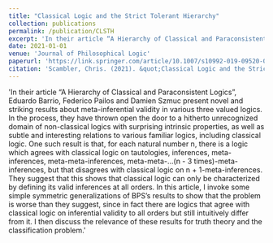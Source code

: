 ```yaml
---
title: "Classical Logic and the Strict Tolerant Hierarchy"
collection: publications
permalink: /publication/CLSTH
excerpt: 'In their article “A Hierarchy of Classical and Paraconsistent Logics”, Eduardo Barrio, Federico Pailos and Damien Szmuc present novel and striking results about meta-inferential validity in various three valued logics. In the process, they have thrown open the door to a hitherto unrecognized domain of non-classical logics with surprising intrinsic properties, as well as subtle and interesting relations to various familiar logics, including classical logic. One such result is that, for each natural number n, there is a logic which agrees with classical logic on tautologies, inferences, meta-inferences, meta-meta-inferences, meta-meta-...(n - 3 times)-meta-inferences, but that disagrees with classical logic on n + 1-meta-inferences. They suggest that this shows that classical logic can only be characterized by defining its valid inferences at all orders. In this article, I invoke some simple symmetric generalizations of BPS’s results to show that the problem is worse than they suggest, since in fact there are logics that agree with classical logic on inferential validity to all orders but still intuitively differ from it. I then discuss the relevance of these results for truth theory and the classification problem.'
date: 2021-01-01
venue: 'Journal of Philosophical Logic'
paperurl: 'https://link.springer.com/article/10.1007/s10992-019-09520-0'
citation: 'Scambler, Chris. (2021). &quot;Classical Logic and the Strict-Tolerant Hierarchy.&quot; <i>Journal of Philosophical Logic</i>. 49, pages 1079–1089.'
---
```

'In their article “A Hierarchy of Classical and Paraconsistent Logics”, Eduardo Barrio, Federico Pailos and Damien Szmuc present novel and striking results about meta-inferential validity in various three valued logics. In the process, they have thrown open the door to a hitherto unrecognized domain of non-classical logics with surprising intrinsic properties, as well as subtle and interesting relations to various familiar logics, including classical logic. One such result is that, for each natural number n, there is a logic which agrees with classical logic on tautologies, inferences, meta-inferences, meta-meta-inferences, meta-meta-...(n - 3 times)-meta-inferences, but that disagrees with classical logic on n + 1-meta-inferences. They suggest that this shows that classical logic can only be characterized by defining its valid inferences at all orders. In this article, I invoke some simple symmetric generalizations of BPS’s results to show that the problem is worse than they suggest, since in fact there are logics that agree with classical logic on inferential validity to all orders but still intuitively differ from it. I then discuss the relevance of these results for truth theory and the classification problem.'
